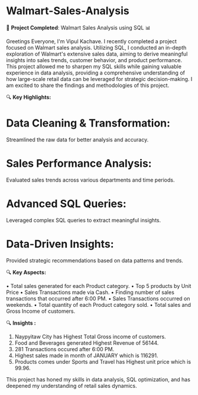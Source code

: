 # Walmart-Sales-Analysis

🚀 **Project Completed**: Walmart Sales Analysis using SQL 📊

Greetings Everyone, 
I'm Vipul Kachave.
I recently completed a project focused on Walmart sales analysis. Utilizing SQL, I conducted an in-depth exploration of Walmart's extensive sales data, aiming to derive meaningful insights into sales trends, customer behavior, and product performance. This project allowed me to sharpen my SQL skills while gaining valuable experience in data analysis, providing a comprehensive understanding of how large-scale retail data can be leveraged for strategic decision-making. I am excited to share the findings and methodologies of this project.

🔍 **Key Highlights:**

# Data Cleaning & Transformation: 
Streamlined the raw data for better analysis and accuracy.

# Sales Performance Analysis:
Evaluated sales trends across various departments and time periods.

# Advanced SQL Queries:
Leveraged complex SQL queries to extract meaningful insights.

# Data-Driven Insights:
Provided strategic recommendations based on data patterns and trends.

🔍 **Key Aspects:** 

• Total sales generated for each Product category.
• Top 5 products by Unit Price
• Sales Transactions made via Cash.
• Finding number of sales transactions that occurred after 6:00 PM.
• Sales Transactions occurred on weekends.
• Total quantity of each Product category sold.
• Total sales and Gross Income of customers.

🔍 **Insights :** 

1. Naypyitaw City has Highest Total Gross income of customers.
2. Food and Beverages generated Highest Revenue of 56144.
2. 281 Transactions occured after 6:00 PM.
3. Highest sales made in month of JANUARY which is 116291.
4. Products comes under Sports and Travel has Highest unit price which is 99.96.


This project has honed my skills in data analysis, SQL optimization, and has deepened my understanding of retail sales dynamics.
